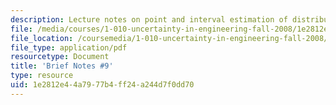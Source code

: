 ```yaml
---
description: Lecture notes on point and interval estimation of distribution parameters.
file: /media/courses/1-010-uncertainty-in-engineering-fall-2008/1e2812e44a7977b4ff24a244d7f0dd70_notes_09.pdf
file_location: /coursemedia/1-010-uncertainty-in-engineering-fall-2008/1e2812e44a7977b4ff24a244d7f0dd70_notes_09.pdf
file_type: application/pdf
resourcetype: Document
title: 'Brief Notes #9'
type: resource
uid: 1e2812e4-4a79-77b4-ff24-a244d7f0dd70
---
```

